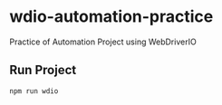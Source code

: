# wdio-automation-practice
Practice of Automation Project using WebDriverIO

## Run Project 
```bash
npm run wdio
```